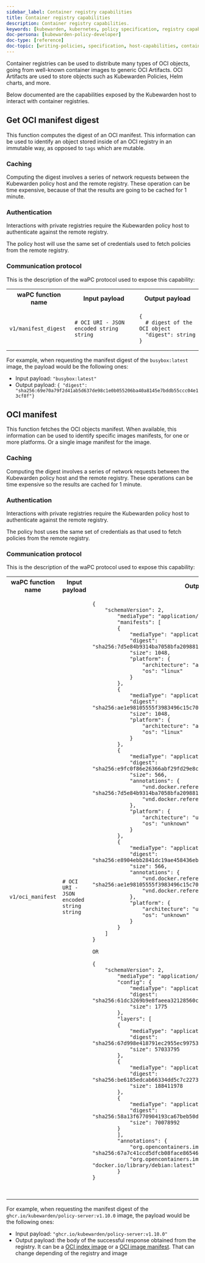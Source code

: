 ```yaml
---
sidebar_label: Container registry capabilities
title: Container registry capabilities
description: Container registry capabilities.
keywords: [kubewarden, kubernetes, policy specification, registry capabilities]
doc-persona: [kubewarden-policy-developer]
doc-type: [reference]
doc-topic: [writing-policies, specification, host-capabilities, container-registry]
---
```


Container registries can be used to distribute many types of OCI objects, going
from well-known container images to generic OCI Artifacts. OCI Artifacts are used
to store objects such as Kubewarden Policies, Helm charts, and more.

Below documented are the capabilities exposed by the Kubewarden host to interact with
container registries.

## Get OCI manifest digest

This function computes the digest of an OCI manifest. This information can
be used to identify an object stored inside of an OCI registry in an immutable
way, as opposed to `tags` which are mutable.

### Caching

Computing the digest involves a series of network requests between the Kubewarden
policy host and the remote registry. These operation can be time expensive,
because of that the results are going to be cached for 1 minute.

### Authentication

Interactions with private registries require the Kubewarden policy host to
authenticate against the remote registry.

The policy host will use the same set of credentials used to fetch policies
from the remote registry.

### Communication protocol

This is the description of the waPC protocol used to expose this capability:

<table>
<tr>
<th> waPC function name </th> <th> Input payload </th> <th> Output payload </th>
</tr>

<tr>
<td>

`v1/manifest_digest`

</td>
<td>

```hcl
# OCI URI - JSON encoded string
string
```

</td>

<td>

```hcl
{
  # digest of the OCI object
  "digest": string
}
```

</td>
</tr>

</table>

For example, when requesting the manifest digest of the `busybox:latest` image,
the payload would be the following ones:

* Input payload: `"busybox:latest"`
* Output payload: `{ "digest": "sha256:69e70a79f2d41ab5d637de98c1e0b055206ba40a8145e7bddb55ccc04e13cf8f"}`

## OCI manifest

This function fetches the OCI objects manifest. When available, this information can
be used to identify specific images manifests, for one or more platforms. Or a
single image manifest for the image.

### Caching

Computing the digest involves a series of network requests between the
Kubewarden policy host and the remote registry. These operations can be time
expensive so the results are cached for 1 minute.

### Authentication

Interactions with private registries require the Kubewarden policy host to
authenticate against the remote registry.

The policy host uses the same set of credentials as that used to fetch policies
from the remote registry.

### Communication protocol

This is the description of the waPC protocol used to expose this capability:

<table>
<tr>
<th> waPC function name </th> <th> Input payload </th> <th> Output payload </th>
</tr>

<tr>
<td>

`v1/oci_manifest`

</td>
<td>

```hcl
# OCI URI - JSON encoded string
string
```

</td>

<td>

```hcl
{
    "schemaVersion": 2,
        "mediaType": "application/vnd.oci.image.index.v1+json",
        "manifests": [
        {
            "mediaType": "application/vnd.oci.image.manifest.v1+json",
            "digest": "sha256:7d5e84b9314ba7058bfa209881919146ffc4a89c5ba14cfa8270a18c8d418c44",
            "size": 1048,
            "platform": {
                "architecture": "amd64",
                "os": "linux"
            }
        },
        {
            "mediaType": "application/vnd.oci.image.manifest.v1+json",
            "digest": "sha256:ae1e98105555f3983496c15c70dafc87639b77830953d6470694b47e0e063e25",
            "size": 1048,
            "platform": {
                "architecture": "arm64",
                "os": "linux"
            }
        },
        {
            "mediaType": "application/vnd.oci.image.manifest.v1+json",
            "digest": "sha256:e9fc0f86e26366abf29fd29e8c09d00df717f9038fd4298eaa39a0a2b4361fa4",
            "size": 566,
            "annotations": {
                "vnd.docker.reference.digest": "sha256:7d5e84b9314ba7058bfa209881919146ffc4a89c5ba14cfa8270a18c8d418c44",
                "vnd.docker.reference.type": "attestation-manifest"
            },
            "platform": {
                "architecture": "unknown",
                "os": "unknown"
            }
        },
        {
            "mediaType": "application/vnd.oci.image.manifest.v1+json",
            "digest": "sha256:e8904ebb2841dc19ae458436eb01ddea3e8d6ea653c7d9476537f4029b1f45a2",
            "size": 566,
            "annotations": {
                "vnd.docker.reference.digest": "sha256:ae1e98105555f3983496c15c70dafc87639b77830953d6470694b47e0e063e25",
                "vnd.docker.reference.type": "attestation-manifest"
            },
            "platform": {
                "architecture": "unknown",
                "os": "unknown"
            }
        }
    ]
}

OR

{
    "schemaVersion": 2,
        "mediaType": "application/vnd.oci.image.manifest.v1+json",
        "config": {
            "mediaType": "application/vnd.oci.image.config.v1+json",
            "digest": "sha256:61dc3269b9e8faeea32128560cdbd355e8c1dff31e32abc0223be039c5cc5e2d",
            "size": 1775
        },
        "layers": [
        {
            "mediaType": "application/vnd.oci.image.layer.v1.tar+gzip",
            "digest": "sha256:67d998e418791ec2955ec99753eb55f03ca96538976e5ccebfec08eae20056b5",
            "size": 57033795
        },
        {
            "mediaType": "application/vnd.oci.image.layer.v1.tar+gzip",
            "digest": "sha256:be6185edcab66334dd5c7c2273fd6254100ece960e087541f3dba0616c440038",
            "size": 188411978
        },
        {
            "mediaType": "application/vnd.oci.image.layer.v1.tar+gzip",
            "digest": "sha256:58a13f6770904193ca67beb50d424e69a39579e1581dbf8e02e1751f3b75f932",
            "size": 70078992
        }
        ],
        "annotations": {
            "org.opencontainers.image.base.digest": "sha256:67a7c41ccd5dfcb08face86546f0d25c0740f0d0225e39fecb8bbae8b95b847a",
            "org.opencontainers.image.base.name": "docker.io/library/debian:latest"
        }
}



```

</td>
</tr>

</table>

For example, when requesting the manifest digest of the `ghcr.io/kubewarden/policy-server:v1.10.0` image,
the payload would be the following ones:

* Input payload: `"ghcr.io/kubewarden/policy-server:v1.10.0"`
* Output payload: the body of the successful response obtained from the
  registry. It can be a [OCI index
  image](https://github.com/opencontainers/image-spec/blob/main/image-index.md)
  or a [OCI image
  manifest](https://github.com/opencontainers/image-spec/blob/main/manifest.md).
  That can change depending of the registry and image

